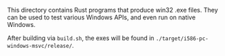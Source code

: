 This directory contains Rust programs that produce win32 .exe files. They can be
used to test various Windows APIs, and even run on native Windows.

After building via `build.sh`, the exes will be found in
`./target/i586-pc-windows-msvc/release/`.
